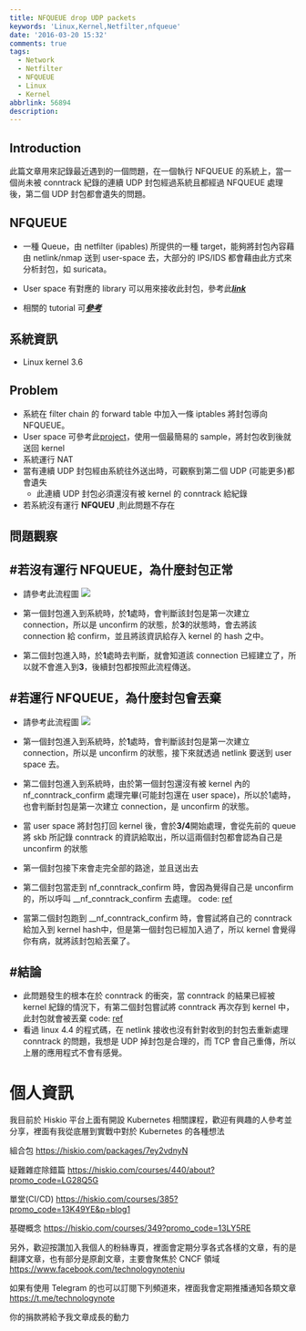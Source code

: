 ```yaml
---
title: NFQUEUE drop UDP packets
keywords: 'Linux,Kernel,Netfilter,nfqueue'
date: '2016-03-20 15:32'
comments: true
tags:
  - Network
  - Netfilter
  - NFQUEUE
  - Linux
  - Kernel
abbrlink: 56894
description:
---
```


## Introduction
此篇文章用來記錄最近遇到的一個問題，在一個執行 NFQUEUE 的系統上，當一個尚未被 conntrack 紀錄的連續 UDP 封包經過系統且都經過 NFQUEUE 處理後，第二個 UDP 封包都會遺失的問題。

## NFQUEUE
- 一種 Queue，由 netfilter (ipables) 所提供的一種 target，能夠將封包內容藉由 netlink/nmap 送到 user-space 去，大部分的 IPS/IDS 都會藉由此方式來分析封包，如 suricata。
- User space 有對應的 library 可以用來接收此封包，參考此[***link***](http://www.netfilter.org/projects/libnetfilter_queue/)
- 相關的 tutorial 可[***參考***](https://home.regit.org/netfilter-en/using-nfqueue-and-libnetfilter_queue/)

    <!--more-->

## 系統資訊
- Linux kernel 3.6

## Problem
- 系統在 filter chain 的 forward table 中加入一條 iptables 將封包導向 NFQUEUE。
- User space 可參考此[project](https://github.com/irontec/netfilter-nfqueue-samples)，使用一個最簡易的 sample，將封包收到後就送回 kernel
- 系統運行 NAT
- 當有連續 UDP 封包經由系統往外送出時，可觀察到第二個 UDP (可能更多)都會遺失
	- 此連續 UDP 封包必須還沒有被 kernel 的 conntrack 給紀錄
- 若系統沒有運行 **NFQUEU** ,則此問題不存在

## 問題觀察
## #若沒有運行 NFQUEUE，為什麼封包正常
- 請參考此流程圖
![](https://lh3.googleusercontent.com/-zE8ZORw-gM4/Vu7F8Cu-WSI/AAAAAAAAFKk/zVj-3sFOErg8Jrnn0XHOewe5-m5QjmGggCCo/s806-Ic42/without_nfqueue.png)
- 第一個封包進入到系統時，於**1**處時，會判斷該封包是第一次建立 connection，所以是 unconfirm 的狀態，於**3**的狀態時，會去將該 connection 給 confirm，並且將該資訊給存入 kernel 的 hash 之中。

- 第二個封包進入時，於**1**處時去判斷，就會知道該 connection 已經建立了，所以就不會進入到**3**，後續封包都按照此流程傳送。


## #若運行 NFQUEUE，為什麼封包會丟棄
- 請參考此流程圖
![](https://lh3.googleusercontent.com/-timTg7c3jfU/Vu7GBU6s6vI/AAAAAAAAFKo/amgicDdly0EjTI8faCi8D3jg1HSk2vNWwCCo/s1106-Ic42/with_nfqueu.png)
- 第一個封包進入到系統時，於**1**處時，會判斷該封包是第一次建立 connection，所以是 unconfirm 的狀態，接下來就透過 netlink 要送到 user space 去。

- 第二個封包進入到系統時，由於第一個封包還沒有被 kernel 內的 nf_conntrack_confirm 處理完畢(可能封包還在 user space)，所以於1處時，也會判斷封包是第一次建立 connection，是 unconfirm 的狀態。

- 當 user space 將封包打回 kernel 後，會於**3/4**開始處理，會從先前的 queue 將 skb 所記錄 conntrack 的資訊給取出，所以這兩個封包都會認為自己是 unconfirm 的狀態

- 第一個封包接下來會走完全部的路途，並且送出去

- 第二個封包當走到 nf_conntrack_confirm 時，會因為覺得自己是 unconfirm 的，所以呼叫 __nf_conntrack_confirm 去處理。
	code: [ref](https://git.kernel.org/cgit/linux/kernel/git/stable/linux-stable.git/tree/include/net/netfilter/nf_conntrack_core.h#n69)

- 當第二個封包跑到 __nf_conntrack_confirm 時，會嘗試將自己的 conntrack 給加入到 kernel hash中，但是第一個封包已經加入過了，所以 kernel 會覺得你有病，就將該封包給丟棄了。

## #結論
- 此問題發生的根本在於 conntrack 的衝突，當 conntrack 的結果已經被 kernel 紀錄的情況下，有第二個封包嘗試將 conntrack 再次存到 kernel 中，此封包就會被丟棄
	code:  [ref](https://git.kernel.org/cgit/linux/kernel/git/stable/linux-stable.git/tree/net/netfilter/nf_conntrack_core.c?h=linux-3.6.y#n511)
- 看過 linux 4.4 的程式碼，在 netlink 接收也沒有針對收到的封包去重新處理 conntrack 的問題，我想是 UDP 掉封包是合理的，而 TCP 會自己重傳，所以上層的應用程式不會有感覺。

# 個人資訊
我目前於 Hiskio 平台上面有開設 Kubernetes 相關課程，歡迎有興趣的人參考並分享，裡面有我從底層到實戰中對於 Kubernetes 的各種想法

組合包
https://hiskio.com/packages/7ey2vdnyN

疑難雜症除錯篇
https://hiskio.com/courses/440/about?promo_code=LG28Q5G

單堂(CI/CD)
https://hiskio.com/courses/385?promo_code=13K49YE&p=blog1

基礎概念
https://hiskio.com/courses/349?promo_code=13LY5RE

另外，歡迎按讚加入我個人的粉絲專頁，裡面會定期分享各式各樣的文章，有的是翻譯文章，也有部分是原創文章，主要會聚焦於 CNCF 領域
https://www.facebook.com/technologynoteniu

如果有使用 Telegram 的也可以訂閱下列頻道來，裡面我會定期推播通知各類文章
https://t.me/technologynote

你的捐款將給予我文章成長的動力
<script type="text/javascript" src="https://cdnjs.buymeacoffee.com/1.0.0/button.prod.min.js" data-name="bmc-button" data-slug="hwchiu" data-color="#000000" data-emoji=""  data-font="Cookie" data-text="Buy me a coffee" data-outline-color="#fff" data-font-color="#fff" data-coffee-color="#fd0" ></script>